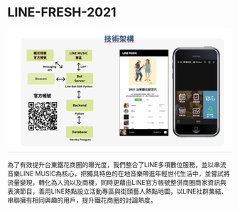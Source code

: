 # LINE-FRESH-2021

![Screenshot](st.png)

為了有效提升台東鐵花商圈的曝光度，我們整合了LINE多項數位服務，並以串流音樂LINE MUSIC為核心，把獨具特色的在地音樂帶進年輕世代生活中，並嘗試將流量變現，轉化為人流以及商機，同時更藉由LINE官方帳號整併商圈商家資訊與表演節目，善用LINE熱點設立活動專區與街頭藝人熱點地圖，以LINE社群集結、串聯擁有相同興趣的用戶，提升鐵花商圈的討論熱度。
